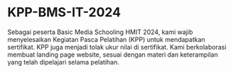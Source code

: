 # KPP-BMS-IT-2024
Sebagai peserta Basic Media Schooling HMIT 2024, kami wajib menyelesaikan Kegiatan Pasca Pelatihan (KPP) untuk mendapatkan sertifikat. KPP juga menjadi tolak ukur nilai di sertifikat. Kami berkolaborasi membuat landing page website, sesuai dengan materi dan keterampilan yang telah dipelajari selama pelatihan.
